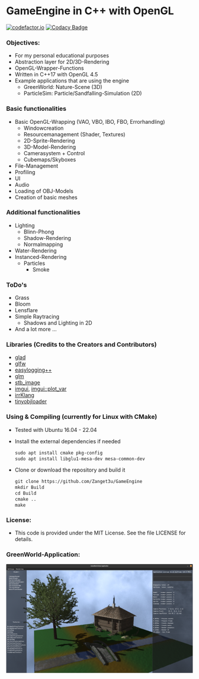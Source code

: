 # GameEngine in C++ with OpenGL

[![codefactor.io](https://www.codefactor.io/repository/github/zanget3u/gameengine/badge)](https://www.codefactor.io/repository/github/zanget3u/gameengine)
[![Codacy Badge](https://app.codacy.com/project/badge/Grade/206a757e7dc642ea9d00d42aad85da56)](https://www.codacy.com/gh/Zanget3u/GameEngine/dashboard?utm_source=github.com&amp;utm_medium=referral&amp;utm_content=Zanget3u/GameEngine&amp;utm_campaign=Badge_Grade)
### Objectives:
   - For my personal educational purposes  
   - Abstraction layer for 2D/3D-Rendering
   - OpenGL-Wrapper-Functions
   - Written in C++17 with OpenGL 4.5
   - Example applications that are using the engine
     - GreenWorld: Nature-Scene (3D)   
     - ParticleSim: Particle/Sandfalling-Simulation (2D)

### Basic functionalities
   - Basic OpenGL-Wrapping (VAO, VBO, IBO, FBO, Errorhandling)
     - Windowcreation
     - Resourcemanagement (Shader, Textures)
     - 2D-Sprite-Rendering
     - 3D-Model-Rendering
     - Camerasystem + Control
     - Cubemaps/Skyboxes
   - File-Management
   - Profiling
   - UI
   - Audio
   - Loading of OBJ-Models
   - Creation of basic meshes

### Additional functionalities
   - Lighting
     - Blinn-Phong
     - Shadow-Rendering
     - Normalmapping
   - Water-Rendering
   - Instanced-Rendering
      - Particles
           - Smoke

### ToDo's   
   - Grass
   - Bloom
   - Lensflare
   - Simple Raytracing
     - Shadows and Lighting in 2D
   - And a lot more ...

### Libraries (Credits to the Creators and Contributors)
   - [glad](https://github.com/Dav1dde/glad)
   - [glfw](https://github.com/glfw/glfw)
   - [easylogging++](https://github.com/amrayn/easyloggingpp)
   - [glm](https://github.com/g-truc/glm)   
   - [stb_image](https://github.com/nothings/stb/blob/master/stb_image.h)   
   - [imgui](https://github.com/ocornut/imgui), [imgui::plot_var](https://github.com/ocornut/imgui/wiki/plot_var_example)
   - [irrKlang](https://www.ambiera.com/irrklang/)
   - [tinyobjloader](https://github.com/tinyobjloader/tinyobjloader)

### Using & Compiling (currently for Linux with CMake)
   - Tested with Ubuntu 16.04 - 22.04
   - Install the external dependencies if needed

         sudo apt install cmake pkg-config
         sudo apt install libglu1-mesa-dev mesa-common-dev
   - Clone or download the repository and build it
         
         git clone https://github.com/Zanget3u/GameEngine
         mkdir Build
         cd Build
         cmake ..
         make
            
### License:
   - This code is provided under the MIT License. See the file LICENSE for details.

### GreenWorld-Application:
![GreenWorld](Res/Screenshots/GreenWorld/Screenshot_GW_022.png)